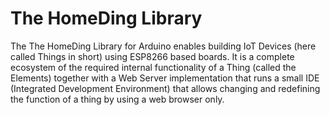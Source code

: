 # The HomeDing Library

The The HomeDing Library for Arduino enables building IoT Devices (here called Things in short) using ESP8266 based boards. It is a complete ecosystem of the required internal functionality of a Thing (called the Elements) together with a Web Server implementation that runs a small IDE (Integrated Development Environment) that allows changing and redefining the function of a thing by using a web browser only.

